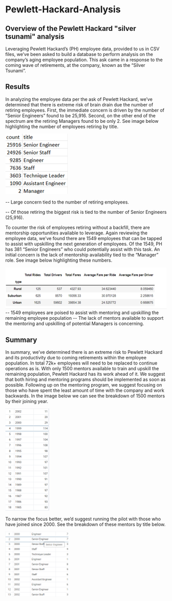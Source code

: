 # Pewlett-Hackard-Analysis
## Overview of the Pewlett Hackard "silver tsunami" analysis
Leveraging Pewlett Hackard’s (PH) employee data, provided to us in CSV files, we’ve been asked to build a database to perform analysis on the company’s aging employee population. This ask came in a response to the coming wave of retirements, at the company, known as the “Silver Tsunami”. 

## Results
In analyzing the employee data per the ask of Pewlett Hackard, we’ve determined that there is extreme risk of brain drain due the number of retiring employees. First, the immediate concern is driven by the number of “Senior Engineers” found to be 25,916. Second, on the other end of the spectrum are the retiring Managers found to be only 2. See image below highlighting the number of employees retiring by title. 

![Count of Retiring Titles](https://github.com/taxcollecter/Pewlett-Hackard-Analysis/blob/b399b541080e719b09e6c85be7b53199f0471d5d/Resources/countOfRetiringTitles.png)

-- Large concern tied to the number of retiring employees.

-- Of those retiring the biggest risk is tied to the number of Senior Engineers (25,916).

To counter the risk of employees retiring without a backfill, there are mentorship opportunities available to leverage. Again reviewing the employee data, we’ve found there are 1549 employees that can be tapped to assist with upskilling the next generation of employees. Of the 1549, PH has 381 “Senior Engineers” who could potentially assist with this task. An initial concern is the lack of mentorship availability tied to the “Manager” role. See image below highlighting these numbers. 

![District Visual](https://github.com/taxcollecter/PyBer_Analysis/blob/2bc7fc3c7792ab3313bdb1a1dd4be53616d15400/Resources/Summary_DF.png)
-- 1549 employees are poised to assist with mentoring and upskilling the remaining employee population
-- The lack of mentors available to support the mentoring and upskilling of potential Managers is concerning. 

## Summary
In summary, we’ve determined there is an extreme risk to Pewlett Hackard and its productivity due to coming retirements within the employee population. In total 72k+ employees will need to be replaced to continue operations as is. With only 1500 mentors available to train and upskill the remaining population, Pewlett Hackard has its work ahead of it. We suggest that both hiring and mentoring programs should be implemented as soon as possible. Following up on the mentoring program, we suggest focusing on those who have spent the least amount of time with the company and work backwards. In the image below we can see the breakdown of 1500 mentors by their joining year. 

![Mentors by Year](https://github.com/taxcollecter/Pewlett-Hackard-Analysis/blob/7e6f538af8e2edb8f6b24cc597fe4b5d30b9bcc8/Resources/MentorsbyYearJoining.png)

 
To narrow the focus better, we’d suggest running the pilot with those who have joined since 2000. See the breakdown of these mentors by title below.

![Greater than 2000 Mentors](https://github.com/taxcollecter/Pewlett-Hackard-Analysis/blob/d2c0ed4f0de3214ac0fef205aa15b5d4a7afb1cb/Resources/2000GreaterbyTitle.png)

